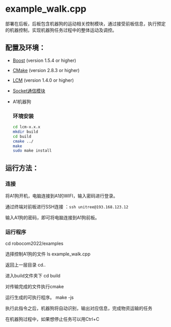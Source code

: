 # example_walk.cpp

部署在后板，后板包含机器狗的运动相关控制模块，通过接受前板信息，执行预定的机器控制，实现机器狗任务过程中的整体运动及调控。

## 配置及环境：

* [Boost](http://www.boost.org) (version 1.5.4 or higher)

* [CMake](http://www.cmake.org) (version 2.8.3 or higher)

* [LCM](https://lcm-proj.github.io) (version 1.4.0 or higher)

* [Socket通信模块](https://github.com/socketio/socket.io-client/tree/master/dist)

* A1机器狗

  

  ### 环境安装

  ```bash
  cd lcm-x.x.x
  mkdir build
  cd build
  cmake ../
  make
  sudo make install
  ```

  

## 运行方法：

### 连接

将A1狗开机，电脑连接到A1的WIFI，输入密码进行登录。

通过终端对前板进行SSH连接 ：`ssh unitree@193.168.123.12` 

输入A1狗的密码，即可将电脑连接到A1狗前板。

### 运行程序



cd robocom2022/examples 

选择控制A1狗的文件 ls example_walk.cpp

返回上一层目录 cd.. 

进入build文件夹下 cd build

对传输完成的文件执行cmake

运行生成的可执行程序。 make -js

执行此指令之后，机器狗将自动识别，输出对应信息，完成物资运输的任务

在机器狗过程中，如果想停止任务可以用Ctrl+C
